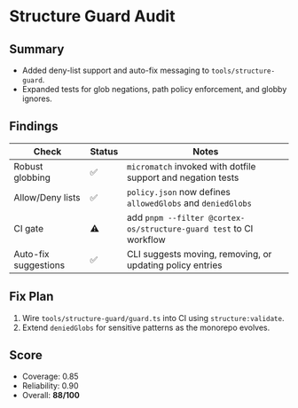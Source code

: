 # Structure Guard Audit

## Summary
- Added deny-list support and auto-fix messaging to `tools/structure-guard`.
- Expanded tests for glob negations, path policy enforcement, and globby ignores.

## Findings
| Check | Status | Notes |
| --- | --- | --- |
| Robust globbing | ✅ | `micromatch` invoked with dotfile support and negation tests |
| Allow/Deny lists | ✅ | `policy.json` now defines `allowedGlobs` and `deniedGlobs` |
| CI gate | ⚠️ | add `pnpm --filter @cortex-os/structure-guard test` to CI workflow |
| Auto-fix suggestions | ✅ | CLI suggests moving, removing, or updating policy entries |

## Fix Plan
1. Wire `tools/structure-guard/guard.ts` into CI using `structure:validate`.
2. Extend `deniedGlobs` for sensitive patterns as the monorepo evolves.

## Score
- Coverage: 0.85
- Reliability: 0.90
- Overall: **88/100**
